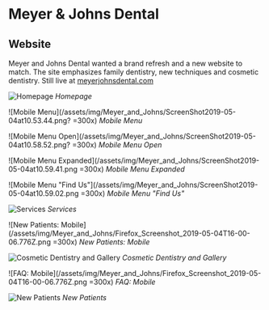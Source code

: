 # Meyer & Johns Dental

## Website

Meyer and Johns Dental wanted a brand refresh and a new website to match. The site emphasizes family dentistry, new techniques and cosmetic dentistry. Still live at [meyerjohnsdental.com](https://meyerjohnsdental.com/)

![Homepage](/assets/img/Meyer_and_Johns/Firefox_Screenshot_2015-12-28T22-27-36.941Z.png)
*Homepage*

![Mobile Menu](/assets/img/Meyer_and_Johns/ScreenShot2019-05-04at10.53.44.png? =300x)
*Mobile Menu*

![Mobile Menu Open](/assets/img/Meyer_and_Johns/ScreenShot2019-05-04at10.58.52.png? =300x)
*Mobile Menu Open*

![Mobile Menu Expanded](/assets/img/Meyer_and_Johns/ScreenShot2019-05-04at10.59.41.png =300x)
*Mobile Menu Expanded*

![Mobile Menu "Find Us"](/assets/img/Meyer_and_Johns/ScreenShot2019-05-04at10.59.02.png =300x)
*Mobile Menu "Find Us"*

![Services](/assets/img/Meyer_and_Johns/Firefox_Screenshot_2015-12-28T22-27-48.472Z.png)
*Services*

![New Patients: Mobile](/assets/img/Meyer_and_Johns/Firefox_Screenshot_2019-05-04T16-00-06.776Z.png =300x)
*New Patients: Mobile*

![Cosmetic Dentistry and Gallery](/assets/img/Meyer_and_Johns/Firefox_Screenshot_2015-12-28T22-27-56.898Z.png)
*Cosmetic Dentistry and Gallery*

![FAQ: Mobile](/assets/img/Meyer_and_Johns/Firefox_Screenshot_2019-05-04T16-00-06.776Z.png =300x)
*FAQ: Mobile*

<!-- ![](/assets/img/Meyer_and_Johns/Firefox_Screenshot_2015-12-28T22-28-04.255Z.png)
** -->

![New Patients](/assets/img/Meyer_and_Johns/Firefox_Screenshot_2015-12-28T22-28-18.183Z.png)
*New Patients*
